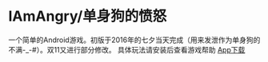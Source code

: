 # IAmAngry/单身狗的愤怒
一个简单的Android游戏。初版于2016年的七夕当天完成（用来发泄作为单身狗的不满-_-#）。双11又进行部分修改。
具体玩法请安装后查看游戏帮助
[App下载](./IAmAngry/IamAngery/安装包/IamAngry.apk)